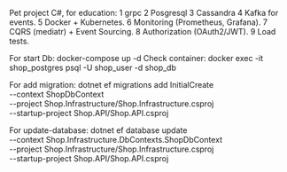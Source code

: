 Pet project C#, for education:
    1 grpc
    2 Posgresql
    3 Cassandra
    4 Kafka for events.
    5 Docker + Kubernetes.
    6 Monitoring (Prometheus, Grafana).
    7 CQRS (mediatr) + Event Sourcing.
    8 Authorization (OAuth2/JWT).
    9 Load tests.

For start Db:
    docker-compose up -d
Check container:
    docker exec -it shop_postgres psql -U shop_user -d shop_db

For add migration:
    dotnet ef migrations add InitialCreate \
    --context ShopDbContext \
    --project Shop.Infrastructure/Shop.Infrastructure.csproj \
    --startup-project Shop.API/Shop.API.csproj

For update-database:
    dotnet ef database update \
    --context Shop.Infrastructure.DbContexts.ShopDbContext \
    --project Shop.Infrastructure/Shop.Infrastructure.csproj \
    --startup-project Shop.API/Shop.API.csproj
